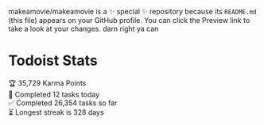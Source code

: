 makeamovie/makeamovie is a ✨ special ✨ repository because its `README.md` (this file) appears on your GitHub profile.
You can click the Preview link to take a look at your changes. darn right ya can

# Todoist Stats

<!-- TODO-IST:START -->
🏆  35,729 Karma Points           
🌸  Completed 12 tasks today           
✅  Completed 26,354 tasks so far           
⏳  Longest streak is 328 days
<!-- TODO-IST:END -->